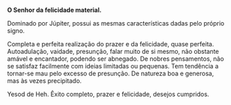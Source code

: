 **O Senhor da felicidade material.**

  

Dominado por Júpiter, possui as mesmas características dadas pelo próprio
signo.

  

Completa e perfeita realização do prazer e da felicidade, quase perfeita.
Autoadulação, vaidade, presunção, falar muito de si mesmo, não obstante amável
e encantador, podendo ser abnegado. De nobres pensamentos, não se satisfaz
facilmente com ideias limitadas ou pequenas. Tem tendência a tornar-se mau
pelo excesso de presunção. De natureza boa e generosa, mas às vezes
precipitado.

  

Yesod de Heh. Êxito completo, prazer e felicidade, desejos cumpridos.

